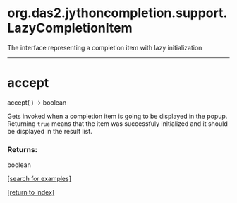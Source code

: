 # org.das2.jythoncompletion.support.LazyCompletionItem

The interface representing a completion item with lazy initialization

***
<a name="accept"></a>
# accept
accept(  ) &rarr; boolean

Gets invoked when a completion item is going to be displayed in the popup.
 Returning <code>true</code> means that the item was successfuly initialized
 and it should be displayed in the result list.

### Returns:
boolean


<a href="https://github.com/autoplot/dev/search?q=accept&unscoped_q=accept">[search for examples]</a>

<a href="https://github.com/autoplot/documentation/blob/master/javadoc/index-all.md">[return to index]</a>

